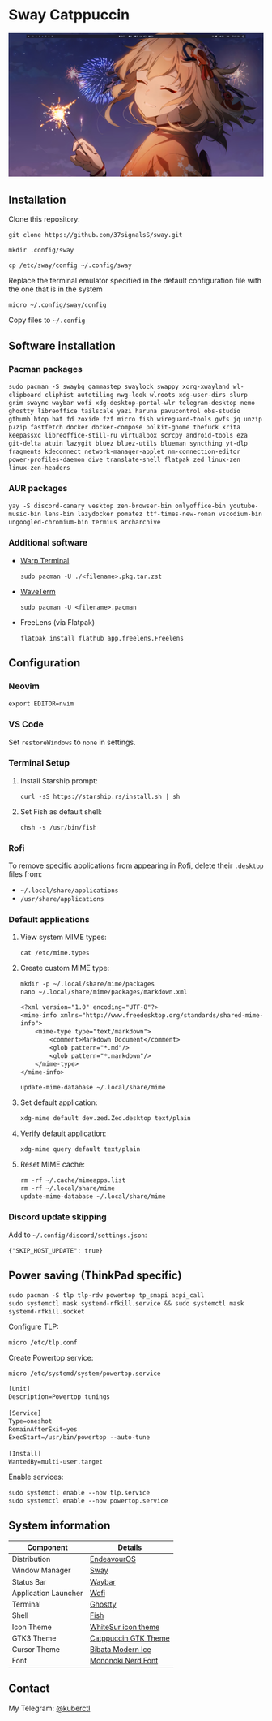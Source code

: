 # Sway Catppuccin 

![](/Pictures/21:19_02.06.2025.png)

## Installation

Clone this repository:
```
git clone https://github.com/37signalsS/sway.git
```
```
mkdir .config/sway
```
```
cp /etc/sway/config ~/.config/sway
```
Replace the terminal emulator specified in the default configuration file with the one that is in the system
```
micro ~/.config/sway/config
```
Copy files to `~/.config`

## Software installation

### Pacman packages
```
sudo pacman -S swaybg gammastep swaylock swappy xorg-xwayland wl-clipboard cliphist autotiling nwg-look wlroots xdg-user-dirs slurp grim swaync waybar wofi xdg-desktop-portal-wlr telegram-desktop nemo ghostty libreoffice tailscale yazi haruna pavucontrol obs-studio gthumb htop bat fd zoxide fzf micro fish wireguard-tools gvfs jq unzip p7zip fastfetch docker docker-compose polkit-gnome thefuck krita keepassxc libreoffice-still-ru virtualbox scrcpy android-tools eza git-delta atuin lazygit bluez bluez-utils blueman syncthing yt-dlp fragments kdeconnect network-manager-applet nm-connection-editor power-profiles-daemon dive translate-shell flatpak zed linux-zen linux-zen-headers
```

### AUR packages 
```
yay -S discord-canary vesktop zen-browser-bin onlyoffice-bin youtube-music-bin lens-bin lazydocker pomatez ttf-times-new-roman vscodium-bin ungoogled-chromium-bin termius archarchive
```

### Additional software
- [Warp Terminal](https://app.warp.dev/get_warp)
  ```
  sudo pacman -U ./<filename>.pkg.tar.zst
  ```
  
- [WaveTerm](https://www.waveterm.dev/download)
  ```
  sudo pacman -U <filename>.pacman
  ```
  
- FreeLens (via Flatpak)
  ```
  flatpak install flathub app.freelens.Freelens
  ```

## Configuration

### Neovim
```
export EDITOR=nvim
```

### VS Code
Set `restoreWindows` to `none` in settings.

### Terminal Setup
1. Install Starship prompt:
   ```
   curl -sS https://starship.rs/install.sh | sh
   ```
2. Set Fish as default shell:
   ```
   chsh -s /usr/bin/fish
   ```

### Rofi 
To remove specific applications from appearing in Rofi, delete their `.desktop` files from:
- `~/.local/share/applications`
- `/usr/share/applications`

### Default applications
1. View system MIME types:

   ```
   cat /etc/mime.types
   ```
2. Create custom MIME type:

   ```
   mkdir -p ~/.local/share/mime/packages
   nano ~/.local/share/mime/packages/markdown.xml
   ```
   ```
   <?xml version="1.0" encoding="UTF-8"?>
   <mime-info xmlns="http://www.freedesktop.org/standards/shared-mime-info">
       <mime-type type="text/markdown">
           <comment>Markdown Document</comment>
           <glob pattern="*.md"/>
           <glob pattern="*.markdown"/>
       </mime-type>
   </mime-info>
   ```
   ```
   update-mime-database ~/.local/share/mime
   ```
3. Set default application:
   ```
   xdg-mime default dev.zed.Zed.desktop text/plain
   ```
4. Verify default application:
   ```
   xdg-mime query default text/plain
   ```
5. Reset MIME cache:
   ```
   rm -rf ~/.cache/mimeapps.list
   rm -rf ~/.local/share/mime
   update-mime-database ~/.local/share/mime
   ```

### Discord update skipping
Add to `~/.config/discord/settings.json`:
```
{"SKIP_HOST_UPDATE": true}
```

## Power saving (ThinkPad specific)
```
sudo pacman -S tlp tlp-rdw powertop tp_smapi acpi_call
sudo systemctl mask systemd-rfkill.service && sudo systemctl mask systemd-rfkill.socket
```

Configure TLP:
```
micro /etc/tlp.conf
```

Create Powertop service:
```
micro /etc/systemd/system/powertop.service
```
```
[Unit]
Description=Powertop tunings

[Service]
Type=oneshot
RemainAfterExit=yes
ExecStart=/usr/bin/powertop --auto-tune

[Install]
WantedBy=multi-user.target
```

Enable services:
```
sudo systemctl enable --now tlp.service
sudo systemctl enable --now powertop.service
```

## System information

| Component       | Details                                                                 |
|-----------------|-------------------------------------------------------------------------|
| Distribution    | [EndeavourOS](https://endeavouros.com/)                                 |
| Window Manager  | [Sway](https://github.com/swaywm/sway)                                  |
| Status Bar      | [Waybar](https://github.com/Alexays/Waybar)                             |
| Application Launcher | [Wofi](https://man.archlinux.org/man/wofi.1)                        |
| Terminal        | [Ghostty](https://ghostty.org/)                                         |
| Shell           | [Fish](https://fishshell.com/)                                          |
| Icon Theme      | [WhiteSur icon theme](https://www.gnome-look.org/p/1405756)             |
| GTK3 Theme      | [Catppuccin GTK Theme](https://www.gnome-look.org/p/1715554)            |
| Cursor Theme    | [Bibata Modern Ice](https://www.gnome-look.org/p/1197198)               |
| Font            | [Mononoki Nerd Font](https://www.nerdfonts.com/font-downloads)          |

## Contact

My Telegram: [@kuberctl](https://t.me/kuberctl)
